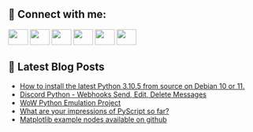 ## 🔎 Connect with me:
[<img height="32" width="40" src="https://cdn.jsdelivr.net/npm/simple-icons@v5/icons/telegram.svg" />](https://t.me/bullbesh)
[<img height="32" width="40" src="https://cdn.jsdelivr.net/npm/simple-icons@v5/icons/vk.svg" />](https://vk.com/bullbesh)
[<img height="32" width="40" src="https://cdn.jsdelivr.net/npm/simple-icons@v5/icons/twitter.svg" />](https://twitter.com/bullbesh1)
[<img height="32" width="40" src="https://cdn.jsdelivr.net/npm/simple-icons@v5/icons/instagram.svg" />](https://www.instagram.com/bullbesh)
[<img height="32" width="40" src="https://cdn.jsdelivr.net/npm/simple-icons@v5/icons/reddit.svg" />](https://www.reddit.com/user/bullbesh)
[<img height="32" width="40" src="https://cdn.jsdelivr.net/npm/simple-icons@v5/icons/youtube.svg" />](https://www.youtube.com/channel/UCtfjRs6uzgq5mfm8S06WTcg)

## 📕 Latest Blog Posts
<!-- BLOG-POST-LIST:START -->
- [How to install the latest Python 3.10.5 from source on Debian 10 or 11.](https://www.reddit.com/r/Python/comments/vkjfmn/how_to_install_the_latest_python_3105_from_source/)
- [Discord Python - Webhooks Send, Edit, Delete Messages](https://www.reddit.com/r/Python/comments/vki9la/discord_python_webhooks_send_edit_delete_messages/)
- [WoW Python Emulation Project](https://www.reddit.com/r/Python/comments/vkhuj6/wow_python_emulation_project/)
- [What are your impressions of PyScript so far?](https://www.reddit.com/r/Python/comments/vkheow/what_are_your_impressions_of_pyscript_so_far/)
- [Matplotlib example nodes available on github](https://www.reddit.com/r/Python/comments/vkgag8/matplotlib_example_nodes_available_on_github/)
<!-- BLOG-POST-LIST:END -->
